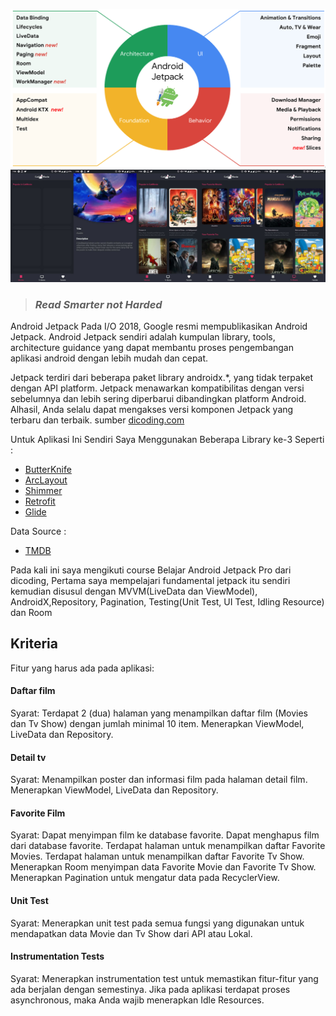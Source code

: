 ![Jetpack](jetpack.png)
![Preview](preview.jpg)

> ###  ***Read Smarter not Harded***

Android Jetpack
Pada I/O 2018, Google resmi mempublikasikan Android Jetpack. Android Jetpack sendiri adalah kumpulan library, tools, architecture guidance yang dapat membantu proses pengembangan aplikasi android dengan lebih mudah dan cepat. 

Jetpack terdiri dari beberapa paket library androidx.*, yang tidak terpaket dengan API platform. Jetpack menawarkan kompatibilitas dengan versi sebelumnya dan lebih sering diperbarui dibandingkan platform Android. Alhasil, Anda selalu dapat mengakses versi komponen Jetpack yang terbaru dan terbaik.
sumber [dicoding.com](https://www.dicoding.com/academies/129/ "dicoding.com")

Untuk Aplikasi Ini Sendiri Saya Menggunakan Beberapa Library ke-3 Seperti :
- [ButterKnife](https://jakewharton.github.io/butterknife/ "ButterKnife")
- [ArcLayout](https://github.com/florent37/ArcLayout "ArcLayout")
- [Shimmer](https://github.com/facebook/shimmer-android "Shimmer")
- [Retrofit](https://square.github.io/retrofit/ "Retrofit")
- [Glide](https://github.com/bumptech/glide "Glide")

Data Source :
- [TMDB](https://www.themoviedb.org/ "TMDB")

Pada kali ini saya mengikuti course Belajar Android Jetpack Pro dari dicoding,
Pertama saya mempelajari fundamental jetpack itu sendiri kemudian disusul dengan MVVM(LiveData dan ViewModel), AndroidX,Repository,  Pagination, Testing(Unit Test, UI Test, Idling Resource) dan Room


## **Kriteria**
Fitur yang harus ada pada aplikasi:

#### **Daftar film**
Syarat:
Terdapat 2 (dua) halaman yang menampilkan daftar film (Movies dan Tv Show) dengan jumlah minimal 10 item.
Menerapkan ViewModel, LiveData dan Repository.

#### Detail tv
Syarat:
Menampilkan poster dan informasi film pada halaman detail film.
Menerapkan ViewModel, LiveData dan Repository.

#### **Favorite Film**
Syarat:
Dapat menyimpan film ke database favorite.
Dapat menghapus film dari database favorite.
Terdapat halaman untuk menampilkan daftar Favorite Movies.
Terdapat halaman untuk menampilkan daftar Favorite Tv Show.
Menerapkan Room menyimpan data Favorite Movie dan Favorite Tv Show.
Menerapkan Pagination untuk mengatur data pada RecyclerView.

#### **Unit Test**
Syarat:
Menerapkan unit test pada semua fungsi yang digunakan untuk mendapatkan data Movie dan Tv Show dari API atau Lokal.

#### **Instrumentation Tests**
Syarat:
Menerapkan instrumentation test untuk memastikan fitur-fitur yang ada berjalan dengan semestinya.
Jika pada aplikasi terdapat proses asynchronous, maka Anda wajib menerapkan Idle Resources.




